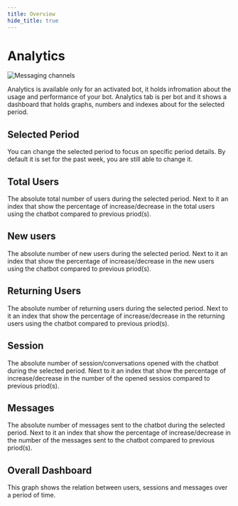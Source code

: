 ```yaml
---
title: Overview
hide_title: true
---
```


# Analytics

![Messaging channels](/img/docs/analytics.png)

Analytics is available only for an activated bot, it holds infromation about the usage and performance of your bot. Analytics tab is per bot and it shows a dashboard that holds graphs, numbers and indexes about for the selected period.



## Selected Period
You can change the selected period to focus on specific period details. By default it is set for the past week, you are still able to change it.

<!-- ![Messaging channels](/img/docs/calendar.png) -->

## Total Users
The absolute total number of users during the selected period. Next to it an index that show the percentage of increase/decrease in the total users using the chatbot compared to previous priod(s).

<!-- ![image](https://user-images.githubusercontent.com/89806971/200643380-3970d933-14db-4eb3-83a5-353ffa3d8b35.png) -->


## New users
The absolute number of new users during the selected period. Next to it an index that show the percentage of increase/decrease in the new users using the chatbot compared to previous priod(s).

<!-- ![image](https://user-images.githubusercontent.com/89806971/200643772-ba754e92-dc28-4350-beca-d451c93e1e61.png) -->


## Returning Users
The absolute number of returning users during the selected period. Next to it an index that show the percentage of increase/decrease in the returning users using the chatbot compared to previous priod(s).

<!-- ![image](https://user-images.githubusercontent.com/89806971/200643897-de31f33b-fd46-40fb-96c8-6b6173a24f80.png) -->


## Session
The absolute number of session/conversations opened with the chatbot during the selected period. Next to it an index that show the percentage of increase/decrease in the number of the opened sessios compared to previous priod(s).

<!-- ![image](https://user-images.githubusercontent.com/89806971/200644081-69cb0278-a349-4660-833a-6726e3e0ce20.png) -->


## Messages
The absolute number of messages sent to the chatbot during the selected period. Next to it an index that show the percentage of increase/decrease in the number of the messages sent to the chatbot compared to previous priod(s).

<!-- ![image](https://user-images.githubusercontent.com/89806971/200644188-f6722343-be9b-4c08-85e8-5b308c12e5fb.png) -->


## Overall Dashboard
This graph shows the relation between users, sessions and messages over a period of time.
<!-- 
![image](https://user-images.githubusercontent.com/89806971/200644327-ac860fd8-0d49-4002-812b-e8e5cec4ac66.png) -->
